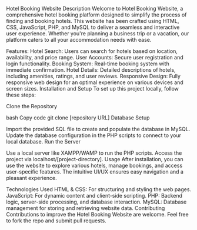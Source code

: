 Hotel Booking Website
Description
Welcome to Hotel Booking Website, a comprehensive hotel booking platform designed to simplify the process of finding and booking hotels. This website has been crafted using HTML, CSS, JavaScript, PHP, and MySQL to deliver a seamless and interactive user experience. Whether you're planning a business trip or a vacation, our platform caters to all your accommodation needs with ease.

Features:
Hotel Search: Users can search for hotels based on location, availability, and price range.
User Accounts: Secure user registration and login functionality.
Booking System: Real-time booking system with immediate confirmation.
Hotel Details: Detailed descriptions of hotels, including amenities, ratings, and user reviews.
Responsive Design: Fully responsive web design for an optimal experience on various devices and screen sizes.
Installation and Setup
To set up this project locally, follow these steps:

Clone the Repository

bash
Copy code
git clone [repository URL]
Database Setup

Import the provided SQL file to create and populate the database in MySQL.
Update the database configuration in the PHP scripts to connect to your local database.
Run the Server

Use a local server like XAMPP/WAMP to run the PHP scripts.
Access the project via localhost/[project-directory].
Usage
After installation, you can use the website to explore various hotels, manage bookings, and access user-specific features. The intuitive UI/UX ensures easy navigation and a pleasant experience.

Technologies Used
HTML & CSS: For structuring and styling the web pages.
JavaScript: For dynamic content and client-side scripting.
PHP: Backend logic, server-side processing, and database interaction.
MySQL: Database management for storing and retrieving website data.
Contributing
Contributions to improve the Hotel Booking Website are welcome. Feel free to fork the repo and submit pull requests.
